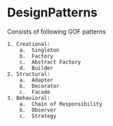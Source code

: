 # DesignPatterns
Consists of following GOF patterns
```
1. Creational:
	a.	Singleton
	b.	Factory
	c.	Abstract Factory
	d.	Builder
2. Structural:
	a.	Adapter
	b.	Decorator
	c.	Facade
3. Behavioral:
	a.	Chain of Responsibility
	b.	Observer
	c.	Strategy

